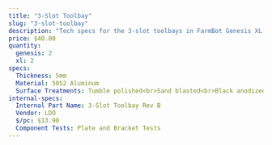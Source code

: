 ```yaml
---
title: "3-Slot Toolbay"
slug: "3-slot-toolbay"
description: "Tech specs for the 3-slot toolbays in FarmBot Genesis XL. Visit [our shop](http://shop.farm.bot) to purchase parts."
price: $40.00
quantity:
  genesis: 2
  xl: 2
specs:
  Thickness: 5mm
  Material: 5052 Aluminum
  Surface Treatments: Tumble polished<br>Sand blasted<br>Black anodized<br>Laser engraved logo
internal-specs:
  Internal Part Name: 3-Slot Toolbay Rev B
  Vendor: LDO
  $/pc: $13.90
  Component Tests: Plate and Bracket Tests
---
```

